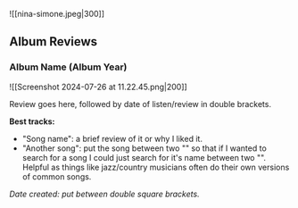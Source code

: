 ![[nina-simone.jpeg|300]]
## Album Reviews

### Album Name (Album Year)

![[Screenshot 2024-07-26 at 11.22.45.png|200]]

Review goes here, followed by date of listen/review in double brackets.

**Best tracks:**
- "Song name": a brief review of it or why I liked it.
- "Another song": put the song between two "" so that if I wanted to search for a song I could just search for it's name between two "". Helpful as things like jazz/country musicians often do their own versions of common songs.

*Date created: put between double square brackets.*